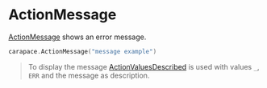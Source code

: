 # ActionMessage

[ActionMessage](https://pkg.go.dev/github.com/rsteube/carapace#ActionMessage) shows an error message.

```go
carapace.ActionMessage("message example")
```

> To display the message [ActionValuesDescribed](./actionValuesDescribed.md) is used with values `_`, `ERR` and the message as description.
